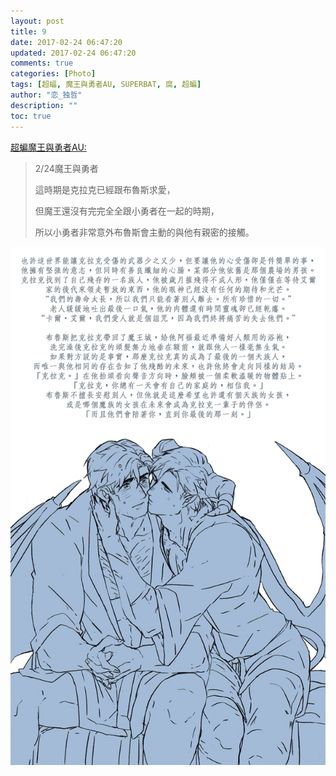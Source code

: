 ```yaml
---
layout: post
title: 9
date: 2017-02-24 06:47:20
updated: 2017-02-24 06:47:20
comments: true
categories: [Photo]
tags: [超蝠, 魔王與勇者AU, SUPERBAT, 腐, 超蝙]
author: "恋_独哲"
description: ""
toc: true
---
```


<p reblogfrom="reblogfrom"  ><a target="_blank" href="http://superbatdemogorgonandthebrave.lofter.com/post/1eb6db1d_e62c198"  >超蝙魔王與勇者AU:</a></p> 
<blockquote> 
 <p>2/24魔王與勇者</p> 
 <p>這時期是克拉克已經跟布魯斯求愛，</p> 
 <p>但魔王還沒有完完全全跟小勇者在一起的時期，</p> 
 <p>所以小勇者非常意外布魯斯會主動的與他有親密的接觸。<br /></p> 
</blockquote>

![](https://raw.githubusercontent.com/alicewish/maple50821/master/img_YW5MWVN1NEpoZFVHeWZXQjNkR2lUUTlBVVo3M3h5Q2xhVm96QVdnQzFjRjhQYXdIMTZ5WTh3PT0.jpg)